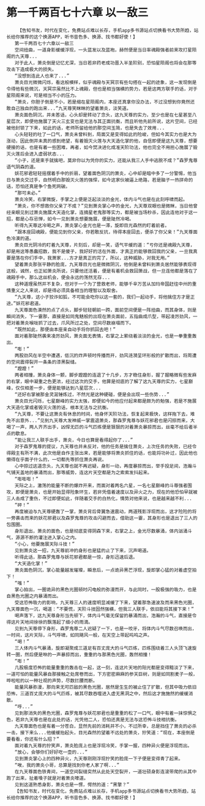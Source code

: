 # 第一千两百七十六章 以一敌三
        【告知书友，时代在变化，免费站点难以长存，手机app多书源站点切换看书大势所趋，站长给你推荐的这个换源APP，听书音色多、换源、找书都好使！】
       第一千两百七十六章以一敌三
       空间扭曲，一道身影缓缓浮现，一头蓝发以及蓝袍，赫然便是当日率魂殿强者前来攻打星陨阁的九天尊...
       对于此人，萧炎倒是记忆尤深，当日若非药老成功晋入半圣阶别，恐怕星陨阁也将会在那等攻击下造成极大的损失。
       “没想到连此人也来了...”
       萧炎目光微微闪烁，看这般模样，似乎魂殿与天冥宗有些勾搭在一起的迹象，这一发现倒是令得他有些微沉，天冥宗虽然比不上魂殿，但也是相当强横的势力，若是这两方联手的话，对于星陨阁来说，可是相当不小的压力。
       “萧炎，你胆子倒是不小，若是缩在星陨阁内，本座还真拿你没办法，不过没想到你竟然还敢自己独自的跑出来...”九天尊笑眯眯的望着萧炎，淡笑道。
       萧炎面色阴沉，并未答话，心头却是转动了念头，这九天尊的实力，至少也是在七星甚至八星层次，即便他施展了天火三玄变也是无法与其正面抗衡，而且听他先前所说，这片空间，已经被他封锁了下来，如此的话，老师所留给他的那空间玉简，也是失去了效用...
       心头轻轻的吐了一口气，萧炎未曾料到，局面又是变得如此的险峻，但如今其实力也是大为涨动，因此倒并未真的感到绝望，有着毁灭火莲与大天造化掌的他，自信即便是这九天尊，想要硬接的话，也是有着一些困难，再者，如今焚决进化成准天阶功法，他也完全不用担心施展了毁灭火莲后会进入虚弱状态...
       “小子，还是束手就擒吧，莫非你以为凭你的实力，还能从我三人手中逃脱不成？”森罗鬼尊语气阴森的道。
       妖花邪君轻轻摇摆着手中的折扇，望着面色阴沉的萧炎，心中却是暗中多了一分警惕，他当日与萧炎交过手，自然明白那毁灭火莲的强悍，如今这家伙被逼上绝路，若是脑子一热拼命的话，恐怕还真是争个鱼死网破。
       “那可未必。”
       萧炎冷笑，右掌微旋，手掌之上便是泛起淡淡的金光，体内斗气也是在此刻呼啸而起。
       “萧炎，你不想救你父亲了不成？”见到萧炎掌心中的金光，九天尊双眼也是微眯，当日他曾经亲眼见到过萧炎施展大天造化掌，连摘星老鬼那等实力，都是被当场秒杀，因此连他对于这一招，都是心存忌惮，如今一见到萧炎想要施展，便是陡然冷喝。
       听得九天尊这冷喝之声，萧炎掌心金光也是一滞，旋即目光森然的盯着前者。
       “跟本座回魂殿，便能见到你父亲，你若敢反抗，待得本座回去，便杀了你父亲！”九天尊面色冷漠的道。
       萧炎目光阴冷的盯着九天尊，片刻后，却是一笑，语气平缓的道：“亏你还是魂殿九天尊，却是用这等愚蠢招数，我不是傻子，我好好的活在外面，才真正的能够救回我的父亲，一旦我真要是落在你们手中，我萧家...方才是真正的完了，所以，这种威胁，对我无用。”
       望着萧炎那张平静的脸庞，九天尊目光也是微微阴沉，他倒是未曾料到萧炎居然能够表现得这般，诚然，也正如萧炎所说，只要他还活着，便是有着机会救回萧战，但一旦连他都是落在了魂殿手中，那么这丝机会，便会永远的荡然无存...
       这种道理虽然并不复杂，但对于一个为了营救老师，能够千辛万苦从加玛帝国赶往中州的重情重义之人来说，却是得必须具备相当的理智以及取舍。
       “九天尊，这小子狡诈如狐，不可能会吃你以这一套的，我们一起动手，将他擒住方才是正途。”妖花邪君道。
       九天尊面色漠然的点了点头，脚步轻轻朝前一跨，面前空间便是一阵扭曲，而其身体，则是瞬间消失，下一霎那，直接是如同鬼魅般的出现在萧炎面前，五指曲成爪型，带起凌厉劲风，一把对着萧炎喉咙抓了过去，爪风所过之处，空间尽数崩塌而下。
       “既然如此，那便由本座亲自动手将你抓回去吧！”
       面对着那陡然袭来凌厉劲风，萧炎面无表情，右掌之上萦绕着淡淡的金光，也是一拳重重轰出。
       “嘭！”
       两股劲风在半空中遭遇，低沉的炸声顿时传播而开，劲风涟漪呈环形般的扩散而出，将周遭的空间震得裂开一条条的漆黑裂缝。
       “蹬蹬！”
       两者相撞，萧炎身体一颤，脚步蹬蹬的连退了十几步，方才稳住身形，握了握略微有些发麻的右掌，眼中凝重之色更浓，经过这次的交手，他算是彻底的了解了这九天尊的实力，七星巅峰，仅仅相差一步，便是能够达到八星层次...
       “还好右掌被那金灵涎锤炼过，不然光是这种硬碰，便是会出现一些伤势...”
       萧炎目光闪烁，七星巅峰的实力太强，即便如今的他应付起来都是颇为的勉强，若是不施展大天造化掌或者毁灭火莲的话，根本无法与之抗衡。
       “九天尊，不要让这萧炎有休息的时间，他身怀天阶功法，恢复起来极快，这样拖下去，难免不出意外...”见到九天尊大发神威一掌震退萧炎，那森罗鬼尊与妖花邪君也是闪掠而来，大喝了一声，两人齐齐出手，凶悍无匹的斗气匹练便是狠狠的对着萧炎暴掠而出，丝毫不给后者半点的歇息。
       “能让我三人联手出手，萧炎，今日也算是看得起你了...”
       对于森罗鬼尊的提议，九天尊也并未反对，他的任务是擒住萧炎，上次任务的失败，已经令得殿主有所不满，此次他是自作主张出来，若是能够将萧炎抓住的话，也能将功补过，因此他也懒得在乎面子什么的，一切都先等抓住萧炎再说。
       心中掠过这道念头，九天尊也就不再迟疑，身形一动，再度暴掠而出，举手投足间，浩瀚斗气铺天盖地的暴涌而出，那等威势，连这片天空都是为之索索发抖起来。
       “嘭嘭嘭！”
       天际之上，激荡的能量不断的爆炸开来，而面对着两名六星，一名七星巅峰的斗尊强者围攻，即便是萧炎，也是开始显得险象环生，若非凭借着速度以及异火之力，现在的他恐怕早就被三人击成了重伤，不过即便如此，伴随着交手的白热化，情势对他来说，也是越来越不利...
       “砰！”
       再度被迫与九天尊硬轰了一掌，萧炎背后骨翼急速震动，两道残影浮现而出，这才险险的将一旁袭击而来的妖花邪君以及森罗鬼尊的攻击闪避而去，借助这一霎，其身形也是退出了三人的包围圈。
       身形退出，萧炎的面色，也是彻底变得阴森下来，右掌之上，金光尽数暴涌，体内汹涌斗气，源源不断的灌注进入掌心之内。
       “小心，他要施展天际斗技！”
       见到萧炎这一招，九天尊前冲的身形也是猛的止了下来，沉声喝道。
       听得此话，那森罗鬼尊与妖花邪君都是一惊，身形迅速后退。
       “大天造化掌！”
       萧炎面色阴沉，掌心能量越发璀璨，瞬息后，一点诡异黑芒浮现，旋即掌心猛的对着虚空拍下！
       “嗤！”
       掌心拍出，一圈诡异的黑色光圈顿时闪电般的弥漫而开，与此同时，一股极强的吸力，也是自黑色光圈之内暴涌而出。
       受这恐怖吸力的影响，九天尊三人的速度明显减缓了下来，望着那急速波及而来黑色光圈，九天尊面色一沉，喝道：“不要慌，天阶斗技固然强横，但我三人联手，依旧能将其接下来！”
       喝声落下，这九天尊身形当先顿下，体内斗气毫无保留的暴涌而出，浩瀚的斗气，直接是令得这片天地间徐徐的飘落起了细小的雨滴。
       见到九天尊停下身形，森罗鬼尊二人迟疑了一下，也是一咬牙，将体内斗气尽数召唤而出，一时间，这片天际，斗气呼啸，如同飓风一般，在天空上带起呜呜之声。
       “喝！”
       三人体内斗气暴涌，旋即凝聚成三道足有百丈庞大的斗气匹练，匹练围绕着三人头顶飞速旋转一圈，然后便是咻的一声暴掠而出，重重的与那黑色光圈，轰然相撞！
       “嘭！”
       几股极度恐怖的能量重重的轰击在一起，这一刻，连这片天地的阳光都是变得黯淡了下来，一道可怕的能量风暴自那接触之处席卷而出，下方密密麻麻的参天巨树，则是如同割麦子一般，哗啦啦的以一种壮观的声势，尽数拦腰而断。
       能量风暴弥漫，那向来无可匹敌的黑色光圈，居然是生生的被止住了扩散，但其中吸力依旧恐怖，三道百丈庞大的斗气匹练，被其尽数吞噬进入虚无黑洞之中，然后这才施施然的缓缓消散。
       “呼...”
       见到那消失的黑色光圈，森罗鬼尊与妖花邪君也是重重的松了一口气，眼中有着一抹惊惧之色，若非九天尊也是在此处的话，光凭他二人，恐怕还真是无法与这恐怖斗技相抗衡。
       九天尊面色也是有着一分苍白，显然先前的消耗并不小，不过所幸，总是挡住了萧炎的必杀一击，接下来么...他缓缓抬起头，目光森然的望着不远处的萧炎，狞笑道：“现在，本座倒是要看看，你还有什么招？”
       面对着九天尊的狞笑声，萧炎脸庞上也是浮现冷笑，手掌一握，四种异火便是浮现而出。
       “放心，会够你们好好吃一壶的...”
       见到萧炎掌心上的四种异火，九天尊刚刚浮现狞笑的脸庞一下子便是变得青了起来。
       “唉，我的萧炎小哥，总算是找到你老人家了啊...”
       在九天尊面色铁青间，一道空间裂缝突然从此处天空裂开，一道壮硕身影连滚带爬的从其中跑了出来，扯着嗓子就是对着萧炎嚎道。
       见到这道熟悉身影，萧炎也是一愣，愕然的道：“黑擎？”
       【告知书友，时代在变化，免费站点难以长存，手机app多书源站点切换看书大势所趋，站长给你推荐的这个换源APP，听书音色多、换源、找书都好使！】